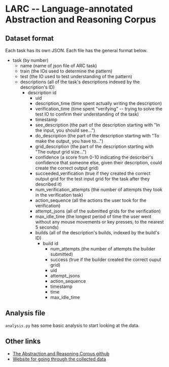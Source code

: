 # LARC -- Language-annotated Abstraction and Reasoning Corpus

## Dataset format

Each task has its own JSON. Each file has the general format below.

- task (by number)
    - name (name of json file of ARC task)
    - train (the IOs used to determine the pattern)
    - test (the IO used to test understanding of the pattern)
    - descriptions (all of the task's descriptions indexed by the description's ID)
        - description id
            - uid
            - description_time (time spent actually writing the description)
            - verification_time (time spent "verifying" -- trying to solve the test IO to confirm their understanding of the task)
            - timestamp
            - see_description (the part of the description starting with "In the input, you should see...")
            - do_description (the part of the description starting with "To make the output, you have to...")
            - grid_description (the part of the description starting with "The output grid size...")
            - confidence (a score from 0-10 indicating the describer's confidence that someone else, given their description, could create the correct output grid)
            - succeeded_verification (true if they created the correct output grid for the test input grid for the task after they described it)
            - num_verification_attempts (the number of attempts they took in the verification task)
            - action_sequence (all the actions the user took for the verification)
            - attempt_jsons (all of the submitted grids for the verification)
            - max_idle_time (the longest period of time the user went without any mouse movements or key presses, to the nearest 5 seconds)
            - builds (all of the description's builds, indexed by the build's ID)
                - build id
                    - num_attempts (the number of attempts the builder submitted)
                    - success (true if the builder created the correct ouput grid)
                    - uid
                    - attempt_jsons
                    - action_sequence
                    - timestamp
                    - time
                    - max_idle_time
                    
## Analysis file

`analysis.py` has some basic analysis to start looking at the data.
                    
## Other links

- [The Abstraction and Reasoning Corpus github](https://github.com/fchollet/ARC)
- [Website for going through the collected data](http://samacquaviva.com/ARC-Turks/explore/)


